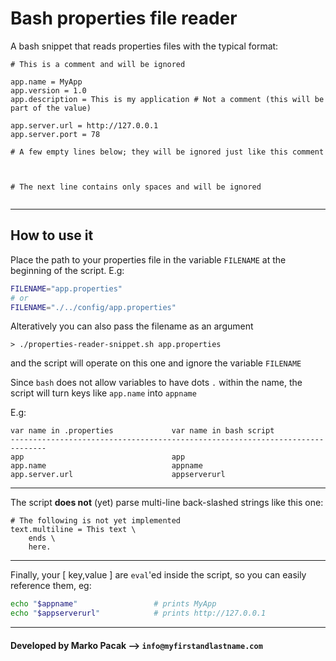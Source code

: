 # Bash properties file reader

A bash snippet that reads properties files with the typical format:


```properties
# This is a comment and will be ignored

app.name = MyApp
app.version = 1.0
app.description = This is my application # Not a comment (this will be part of the value)

app.server.url = http://127.0.0.1
app.server.port = 78

# A few empty lines below; they will be ignored just like this comment



# The next line contains only spaces and will be ignored
        
```

---

## How to use it


Place the path to your properties file in the variable `FILENAME` at the beginning of the script. E.g:

```bash
FILENAME="app.properties"
# or
FILENAME="./../config/app.properties"
```

Alteratively you can also pass the filename as an argument

```shell
> ./properties-reader-snippet.sh app.properties
```

and the script will operate on this one and ignore the variable `FILENAME`

Since `bash` does not allow variables to have dots `.` within the name, the script will turn keys like `app.name` into `appname`

E.g:

    var name in .properties             var name in bash script
    ------------------------------------------------------------------------------
    app                                 app
    app.name                            appname
    app.server.url                      appserverurl


----

The script **does not** (yet) parse multi-line back-slashed strings like this one:

```properties
# The following is not yet implemented
text.multiline = This text \
    ends \
    here. 
```

----

Finally, your [ key,value ] are `eval`'ed inside the script, so you can easily reference them, eg:

```bash
echo "$appname"                 # prints MyApp
echo "$appserverurl"            # prints http://127.0.0.1
```

----

#### Developed by Marko Pacak --> `info@myfirstandlastname.com`

